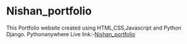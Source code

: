 # Nishan_portfolio
This Portfolio website created using HTML,CSS,Javascript and Python Django.
Pythonanywhere Live link:-[Nishan_portfolio](https://nishanchy.pythonanywhere.com/)
